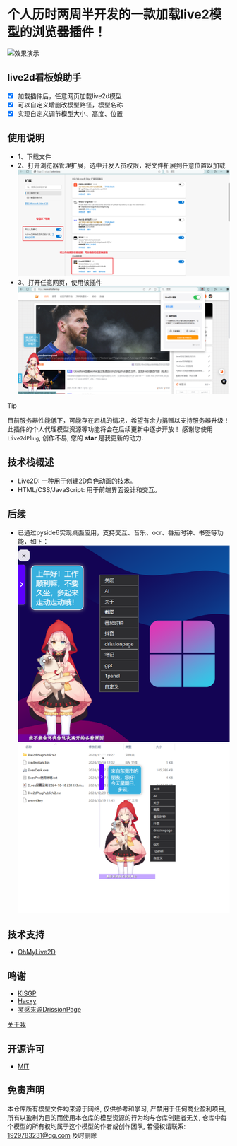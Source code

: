 # 个人历时两周半开发的一款加载live2模型的浏览器插件！
![效果演示](https://github.com/Vita0519/PublicLive2dPlug/blob/main/%E8%AF%B4%E6%98%8E/live2dPlug%E6%BC%94%E7%A4%BA.gif)
## live2d看板娘助手
- [x] 加载插件后，任意网页加载live2d模型
- [x] 可以自定义增删改模型路径，模型名称
- [x] 实现自定义调节模型大小、高度、位置

## 使用说明
- 1、下载文件
- 2、打开浏览器管理扩展，选中开发人员权限，将文件拓展到任意位置以加载
  ![步骤1](https://github.com/Vita0519/PublicLive2dPlug/blob/master/%E8%AF%B4%E6%98%8E/%E5%8A%A0%E8%BD%BD%E6%8B%93%E5%B1%95.jpg)
- 3、打开任意网页，使用该插件
  ![步骤2](https://github.com/Vita0519/PublicLive2dPlug/blob/master/%E8%AF%B4%E6%98%8E/%E6%95%88%E6%9E%9C%E5%9B%BE.jpg)

> [!TIP]
> 目前服务器性能低下，可能存在宕机的情况，希望有余力捐赠以支持服务器升级！
> 此插件的个人代理模型资源等功能将会在后续更新中逐步开放！
> 感谢您使用 `Live2dPlug`, 创作不易, 您的 **star** 是我更新的动力.

## 技术栈概述
- Live2D: 一种用于创建2D角色动画的技术。
- HTML/CSS/JavaScript: 用于前端界面设计和交互。

## 后续
- 已通过pyside6实现桌面应用，支持交互、音乐、ocr、番茄时钟、书签等功能，如下：
  ![演示1](说明/桌面精灵1)
  ![演示2](说明/桌面精灵2)

## 技术支持
- [OhMyLive2D](https://oml2d.com/)

## 鸣谢
- [KISGP](https://github.com/KISGP)
- [Hacxy](https://github.com/oh-my-live2d/oh-my-live2d)
- [灵感来源DrissionPage](https://github.com/g1879)

[关于我](https://www.allfather.top/) 

## 开源许可

- [MIT](https://github.com/Vita0519/PublicLive2dPlug/blob/main/LICENSE)

## 免责声明

本仓库所有模型文件均来源于网络, 仅供参考和学习, 严禁用于任何商业盈利项目, 所有以盈利为目的而使用本仓库的模型资源的行为均与仓库创建者无关, 仓库中每个模型的所有权均属于这个模型的作者或创作团队, 若侵权请联系: 1929783231@qq.com 及时删除
